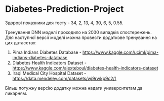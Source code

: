 # Diabetes-Prediction-Project

Здорові показники для тесту -  34, 2, 13, 4, 30, 6, 5, 0.55.

Тренування DNN моделі проходило на 2000 випадків спостережень. 
Для наступної версії моделі можна провести додаткове тренування на цих датасетах: 

1. Pima Indians Diabetes Database - https://www.kaggle.com/uciml/pima-indians-diabetes-database
2. Diabetes Health Indicators Dataset - https://www.kaggle.com/alexteboul/diabetes-health-indicators-dataset
3. Iraqi Medical City Hospital Dataset - https://data.mendeley.com/datasets/wj9rwkp9c2/1

Більш потужну версію додатку можна надати университетам да ликарням. 
